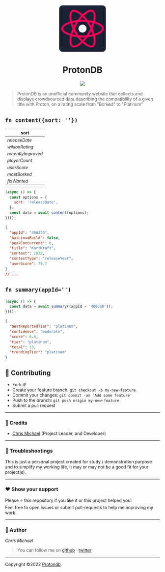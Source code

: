 <p align="center">
  <img src="./public/logo.svg" width="30%" alt="ProtonDB" />
  <div style="text-align: center;">
  <h1 >ProtonDB</h1>
    <a href="https://nodei.co/npm/protondb/"><img src="https://nodei.co/npm/protondb.png"></a>
    </div>
</p>

> ProtonDB is an unofficial community website that collects and displays crowdsourced data describing the compatibility of a given title with Proton, on a rating scale from "Borked" to "Platinum"

## `fn content({sort: ''})`

| sort               |
| ------------------ |
| _releaseDate_      |
| _wilsonRating_     |
| _recentlyImproved_ |
| _playerCount_      |
| _userScore_        |
| _mostBorked_       |
| _fixWanted_        |

```js
(async () => {
  const options = {
    sort: 'releaseDate',
  };
  const data = await content(options);
})();
```

```json
{
  "appId": "406350",
  "hasLinuxBuild": false,
  "peakConcurrent": 0,
  "title": "KartKraft",
  "context": 2022,
  "contextType": "releaseYear",
  "userScore": 79.7
}
// ...
```

## `fn summary(appId='')`

```js
(async () => {
  const data = await summary((appId = '406350'));
})();
```

```json
{
  "bestReportedTier": "platinum",
  "confidence": "moderate",
  "score": 0.6,
  "tier": "platinum",
  "total": 13,
  "trendingTier": "platinum"
}
```

## **:handshake: Contributing**

- Fork it!
- Create your feature branch: `git checkout -b my-new-feature`
- Commit your changes: `git commit -am 'Add some feature'`
- Push to the branch: `git push origin my-new-feature`
- Submit a pull request

---

### **:busts_in_silhouette: Credits**

- [Chris Michael](https://github.com/ChrisMichaelPerezSantiago) (Project Leader, and Developer)

---

### **:anger: Troubleshootings**

This is just a personal project created for study / demonstration purpose and to simplify my working life, it may or may
not be a good fit for your project(s).

---

### **:heart: Show your support**

Please :star: this repository if you like it or this project helped you!\
Feel free to open issues or submit pull-requests to help me improving my work.

---

### **:robot: Author**

_*Chris Michael*_

> You can follow me on
> [github](https://github.com/ChrisMichaelPerezSantiago)&nbsp;&middot;&nbsp;[twitter](https://twitter.com/Chris5855M)

---

Copyright ©2022 [Protondb](https://github.com/ChrisMichaelPerezSantiago/protondb).
